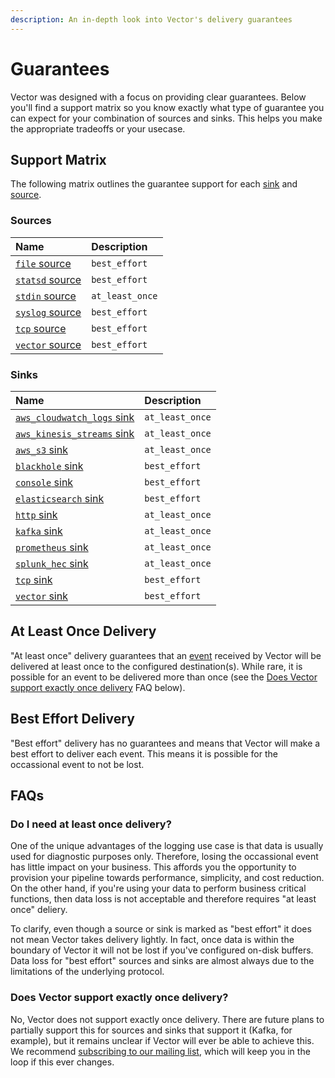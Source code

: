 ```yaml
---
description: An in-depth look into Vector's delivery guarantees
---
```


<!--
     THIS FILE IS AUTOOGENERATED!

     To make changes please edit the template located at:

     scripts/generate/templates/docs/about/guarantees.md.erb
-->

# Guarantees

Vector was designed with a focus on providing clear guarantees. Below you'll
find a support matrix so you know exactly what type of guarantee you can expect
for your combination of sources and sinks. This helps you make the appropriate
tradeoffs or your usecase.

## Support Matrix

The following matrix outlines the guarantee support for each [sink][docs.sinks]
and [source][docs.sources].

### Sources

| Name | Description |
| :--- | :---------- |
| [`file` source][docs.file_source] | `best_effort` |
| [`statsd` source][docs.statsd_source] | `best_effort` |
| [`stdin` source][docs.stdin_source] | `at_least_once` |
| [`syslog` source][docs.syslog_source] | `best_effort` |
| [`tcp` source][docs.tcp_source] | `best_effort` |
| [`vector` source][docs.vector_source] | `best_effort` |

### Sinks

| Name | Description |
| :--- | :---------- |
| [`aws_cloudwatch_logs` sink][docs.aws_cloudwatch_logs_sink] | `at_least_once` |
| [`aws_kinesis_streams` sink][docs.aws_kinesis_streams_sink] | `at_least_once` |
| [`aws_s3` sink][docs.aws_s3_sink] | `at_least_once` |
| [`blackhole` sink][docs.blackhole_sink] | `best_effort` |
| [`console` sink][docs.console_sink] | `best_effort` |
| [`elasticsearch` sink][docs.elasticsearch_sink] | `best_effort` |
| [`http` sink][docs.http_sink] | `at_least_once` |
| [`kafka` sink][docs.kafka_sink] | `at_least_once` |
| [`prometheus` sink][docs.prometheus_sink] | `at_least_once` |
| [`splunk_hec` sink][docs.splunk_hec_sink] | `at_least_once` |
| [`tcp` sink][docs.tcp_sink] | `best_effort` |
| [`vector` sink][docs.vector_sink] | `best_effort` |

## At Least Once Delivery

"At least once" delivery guarantees that an [event][docs.event] received by
Vector will be delivered at least once to the configured destination(s). While
rare, it is possible for an event to be delivered more than once (see the
[Does Vector support exactly once delivery](#does-vector-support-exactly-once-delivery)
FAQ below).

## Best Effort Delivery

"Best effort" delivery has no guarantees and means that Vector will make a best
effort to deliver each event. This means it is possible for the occassional
event to not be lost.

## FAQs

### Do I need at least once delivery?

One of the unique advantages of the logging use case is that data is usually
used for diagnostic purposes only. Therefore, losing the occassional event
has little impact on your business. This affords you the opportunity to
provision your pipeline towards performance, simplicity, and cost reduction.
On the other hand, if you're using your data to perform business critical
functions, then data loss is not acceptable and therefore requires "at least
once" deliery.

To clarify, even though a source or sink is marked as "best effort" it does
not mean Vector takes delivery lightly. In fact, once data is within the
boundary of Vector it will not be lost if you've configured on-disk buffers.
Data loss for "best effort" sources and sinks are almost always due to the
limitations of the underlying protocol.

### Does Vector support exactly once delivery?

No, Vector does not support exactly once delivery. There are future plans to
partially support this for sources and sinks that support it (Kafka, for
example), but it remains unclear if Vector will ever be able to achieve this.
We recommend [subscribing to our mailing list](https://vector.dev), which will
keep you in the loop if this ever changes.


[docs.aws_cloudwatch_logs_sink]: ../usage/configuration/sinks/aws_cloudwatch_logs.md
[docs.aws_kinesis_streams_sink]: ../usage/configuration/sinks/aws_kinesis_streams.md
[docs.aws_s3_sink]: ../usage/configuration/sinks/aws_s3.md
[docs.blackhole_sink]: ../usage/configuration/sinks/blackhole.md
[docs.console_sink]: ../usage/configuration/sinks/console.md
[docs.elasticsearch_sink]: ../usage/configuration/sinks/elasticsearch.md
[docs.event]: ../about/data-model.md#event
[docs.file_source]: ../usage/configuration/sources/file.md
[docs.http_sink]: ../usage/configuration/sinks/http.md
[docs.kafka_sink]: ../usage/configuration/sinks/kafka.md
[docs.prometheus_sink]: ../usage/configuration/sinks/prometheus.md
[docs.sinks]: ../usage/configuration/sinks
[docs.sources]: ../usage/configuration/sources
[docs.splunk_hec_sink]: ../usage/configuration/sinks/splunk_hec.md
[docs.statsd_source]: ../usage/configuration/sources/statsd.md
[docs.stdin_source]: ../usage/configuration/sources/stdin.md
[docs.syslog_source]: ../usage/configuration/sources/syslog.md
[docs.tcp_sink]: ../usage/configuration/sinks/tcp.md
[docs.tcp_source]: ../usage/configuration/sources/tcp.md
[docs.vector_sink]: ../usage/configuration/sinks/vector.md
[docs.vector_source]: ../usage/configuration/sources/vector.md
